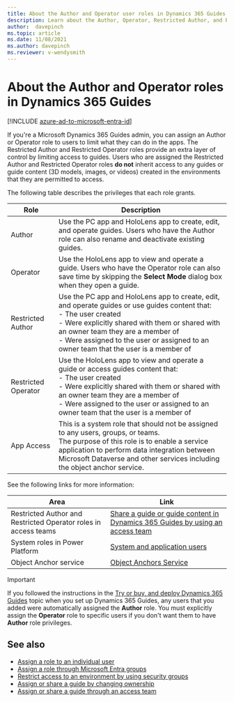 ```yaml
---
title: About the Author and Operator user roles in Dynamics 365 Guides
description: Learn about the Author, Operator, Restricted Author, and Restricted Operator user roles in Dynamics 365 Guides
author:  davepinch
ms.topic: article
ms.date: 11/08/2021
ms.author: davepinch
ms.reviewer: v-wendysmith
---
```


# About the Author and Operator roles in Dynamics 365 Guides

[!INCLUDE [azure-ad-to-microsoft-entra-id](../includes/azure-ad-to-microsoft-entra-id.md)]

If you're a Microsoft Dynamics 365 Guides admin, you can assign an Author or Operator role to users to limit what they can do in the apps. The Restricted Author and 
Restricted Operator roles provide an extra layer of control by limiting access to guides. Users who are assigned the Restricted Author and Restricted Operator roles 
**do not** inherit access to any guides or guide content (3D models, images, or videos) created in the environments that they are permitted to access. 

The following table describes the privileges that each role grants.

| Role | Description |
|---|---|
| Author | Use the PC app and HoloLens app to create, edit, and operate guides. Users who have the Author role can also rename and deactivate existing guides. |
| Operator | Use the HoloLens app to view and operate a guide. Users who have the Operator role can also save time by skipping the **Select Mode** dialog box when they open a guide. |
|Restricted Author| Use the PC app and HoloLens app to create, edit, and operate guides or use guides content that:<br>- The user created<br>- Were explicitly shared with them or shared with an owner team they are a member of<br>- Were assigned to the user or assigned to an owner team that the user is a member of|
|Restricted Operator|  Use the HoloLens app to view and operate a guide or access guides content that: <br>- The user created<br>- Were explicitly shared with them or shared with an owner team they are a member of<br>- Were assigned to the user or assigned to an owner team that the user is a member of |
|App Access|  This is a system role that should not be assigned to any users, groups, or teams. <br> The purpose of this role is to enable a service application to perform data integration between Microsoft Dataverse and other services including the object anchor service. |

See the following links for more information:

|Area|Link|
|------------------------------------------------------------|-------------------------------------------------------------------------|
|Restricted Author and Restricted Operator roles in access teams|[Share a guide or guide content in Dynamics 365 Guides by using an access team](admin-access-teams.md#assign-a-restricted-security-role)|
|System roles in Power Platform|[System and application users](/power-platform/admin/system-application-users)|
|Object Anchor service|[Object Anchors Service](https://azure.microsoft.com/services/object-anchors/)|

> [!IMPORTANT]
> If you followed the instructions in the [Try or buy, and deploy Dynamics 365 Guides](setup-step-one.md) topic when you set up Dynamics 365 Guides, any users that you added were automatically assigned the **Author** role. You must explicitly assign the **Operator** role to specific users if you don't want them to have **Author** role privileges.

## See also

- [Assign a role to an individual user](assign-role.md)
- [Assign a role through Microsoft Entra groups](admin-assign-role-groups.md)
- [Restrict access to an environment by using security groups](admin-security.md)
- [Assign or share a guide by changing ownership](admin-access-assign.md)
- [Assign or share a guide through an access team](admin-access-teams.md)
